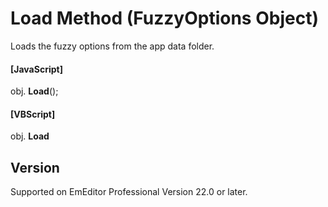 # Load Method (FuzzyOptions Object)

Loads the fuzzy options from the app data folder.

#### \[JavaScript\]

obj. **Load**();

#### \[VBScript\]

obj. **Load**

## Version

Supported on EmEditor Professional Version 22.0 or later.